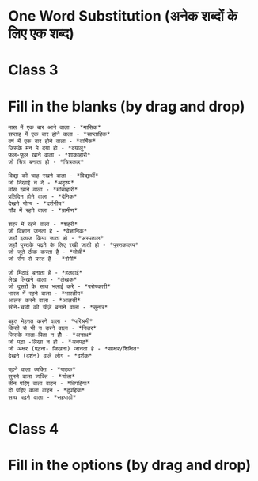 
# One Word Substitution (अनेक शब्दों के लिए एक शब्द)

# Class 3

# Fill in the blanks (by drag and drop)

```
मास में एक बार आने वाला - *मासिक*
सप्ताह में एक बार होने वाला - *साप्ताहिक*
वर्ष में एक बार होने वाला - *वार्षिक*
जिसके मन मे दया हो - *दयालु*
फल-फूल खाने वाला - *शाकाहारी* 
जो चित्र बनाता हो - *चित्रकार*
```

```
विद्या की चाह रखने वाला - *विद्यार्थी*
जो दिखाई न दे - *अदृश्य*
मांस खाने वाला - *मांसाहारी* 
प्रतिदिन होने वाला - *दैनिक*
देखने योग्य - *दर्शनीय*
गाँव में रहने वाला - *ग्रामीण*
```

```
शहर में रहने वाला - *शहरी* 
जो विज्ञान जनता है - *वैज्ञानिक*
जहाँ इलाज किया जाता हो - *अस्पताल*
जहाँ पुस्तके पढने के लिए रखी जाती हो - *पुस्तकालय*
जो जूते ठीक करता है - *मोची* 
जो रोग से ग्रस्त है - *रोगी* 
```

```
जो मिठाई बनाता है - *हलवाई*
लेख लिखने वाला - *लेखक*
जो दूसरों के साथ भलाई करे - *परोपकारी*
भारत में रहने वाला - *भारतीय*
आलस करने वाला - *आलसी*
सोने-चांदी की चीज़ें बनाने वाला - *सुनार*
```

```
बहुत मेहनत करने वाला - *परिश्रमी*
किसी से भी न डरने वाला - *निडर*
जिसके माता–पिता न होँ - *अनाथ*
जो पढ़ा -लिखा न हो - *अनपढ़*
जो अक्षर (पढ़ना- लिखना) जानता है - *साक्षर/शिक्षित*
देखने (दर्शन) वाले लोग - *दर्शक*
```

```
पढ़ने वाला व्यक्ति - *पाठक*
सुनने वाला व्यक्ति - *श्रोता*
तीन पहिए वाला वाहन - *तिपहिया*
दो पहिए वाला वाहन - *दुपहिया*
साथ पढ़ने वाला - *सहपाठी*
```

# Class 4

# Fill in the options (by drag and drop)
